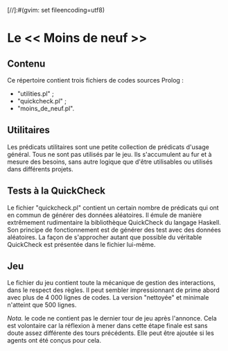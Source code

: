 [//]:#(gvim: set fileencoding=utf8)

# Le << Moins de neuf >>

## Contenu

Ce répertoire contient trois fichiers de codes sources Prolog :

- "utilities.pl" ;
- "quickcheck.pl" ;
- "moins_de_neuf.pl".

## Utilitaires

Les prédicats utilitaires sont une petite collection de prédicats d'usage général.
Tous ne sont pas utilisés par le jeu.
Ils s'accumulent au fur et à mesure des besoins, sans autre logique que d'être utilisables ou utilisés dans différents projets.

## Tests à la QuickCheck

Le fichier "quickcheck.pl" contient un certain nombre de prédicats qui ont en commun de générer des données aléatoires.
Il émule de manière extrêmement rudimentaire la bibliothèque QuickCheck du langage Haskell.
Son principe de fonctionnement est de générer des test avec des données aléatoires.
La façon de s'approcher autant que possible du véritable QuickCheck est présentée dans le fichier lui-même.

## Jeu

Le fichier du jeu contient toute la mécanique de gestion des interactions, dans le respect des règles.
Il peut sembler impressionnant de prime abord avec plus de 4 000 lignes de codes.
La version "nettoyée" et minimale n'atteint que 500 lignes.

_Nota._ le code ne contient pas le dernier tour de jeu après l'annonce.
Cela est volontaire car la réflexion à mener dans cette étape finale est sans doute assez différente des tours précédents.
Elle peut être ajoutée si les agents ont été conçus pour cela.


